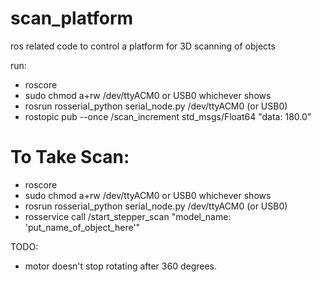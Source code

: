 # scan_platform
ros related code to control a platform for 3D scanning of objects

run:
 - roscore
 - sudo chmod a+rw /dev/ttyACM0 or USB0 whichever shows
 - rosrun rosserial_python serial_node.py /dev/ttyACM0 (or USB0)
 - rostopic pub --once /scan_increment std_msgs/Float64 "data: 180.0"


 # To Take Scan:
 - roscore
 - sudo chmod a+rw /dev/ttyACM0 or USB0 whichever shows
 - rosrun rosserial_python serial_node.py /dev/ttyACM0 (or USB0)
 - rosservice call /start_stepper_scan "model_name: 'put_name_of_object_here'"

 TODO:
 - motor doesn't stop rotating after 360 degrees.
